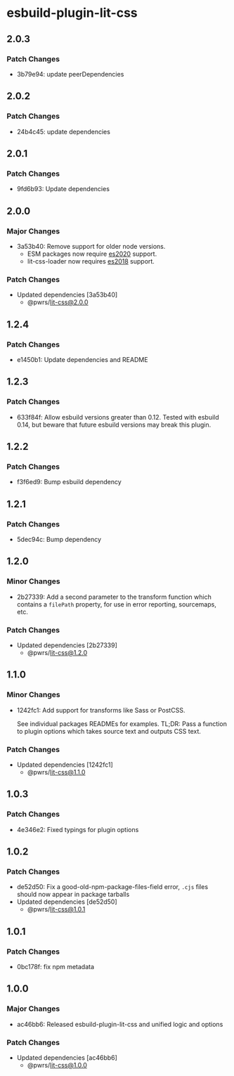 # esbuild-plugin-lit-css

## 2.0.3

### Patch Changes

- 3b79e94: update peerDependencies

## 2.0.2

### Patch Changes

- 24b4c45: update dependencies

## 2.0.1

### Patch Changes

- 9fd6b93: Update dependencies

## 2.0.0

### Major Changes

- 3a53b40: Remove support for older node versions.
  - ESM packages now require [es2020](https://node.green/#ES2020) support.
  - lit-css-loader now requires [es2018](https://node.green/#ES2018) support.

### Patch Changes

- Updated dependencies [3a53b40]
  - @pwrs/lit-css@2.0.0

## 1.2.4

### Patch Changes

- e1450b1: Update dependencies and README

## 1.2.3

### Patch Changes

- 633f84f: Allow esbuild versions greater than 0.12. Tested with esbuild 0.14, but beware that future esbuild versions may break this plugin.

## 1.2.2

### Patch Changes

- f3f6ed9: Bump esbuild dependency

## 1.2.1

### Patch Changes

- 5dec94c: Bump dependency

## 1.2.0

### Minor Changes

- 2b27339: Add a second parameter to the transform function which contains a `filePath` property, for use in error reporting, sourcemaps, etc.

### Patch Changes

- Updated dependencies [2b27339]
  - @pwrs/lit-css@1.2.0

## 1.1.0

### Minor Changes

- 1242fc1: Add support for transforms like Sass or PostCSS.

  See individual packages READMEs for examples.
  TL;DR: Pass a function to plugin options which takes source text and outputs CSS text.

### Patch Changes

- Updated dependencies [1242fc1]
  - @pwrs/lit-css@1.1.0

## 1.0.3

### Patch Changes

- 4e346e2: Fixed typings for plugin options

## 1.0.2

### Patch Changes

- de52d50: Fix a good-old-npm-package-files-field error, `.cjs` files should now appear in package tarballs
- Updated dependencies [de52d50]
  - @pwrs/lit-css@1.0.1

## 1.0.1

### Patch Changes

- 0bc178f: fix npm metadata

## 1.0.0

### Major Changes

- ac46bb6: Released esbuild-plugin-lit-css and unified logic and options

### Patch Changes

- Updated dependencies [ac46bb6]
  - @pwrs/lit-css@1.0.0
